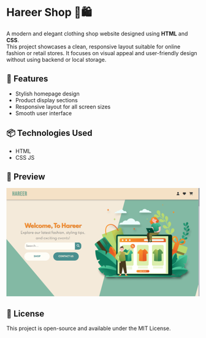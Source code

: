 # Hareer Shop 👗🛍️

A modern and elegant clothing shop website designed using **HTML** and **CSS**.  
This project showcases a clean, responsive layout suitable for online fashion or retail stores. It focuses on visual appeal and user-friendly design without using backend or local storage.

## 🔧 Features

- Stylish homepage design
- Product display sections
- Responsive layout for all screen sizes
- Smooth user interface

## 📦 Technologies Used

- HTML
- CSS
  JS

## 📸 Preview

![App Preview](preview.png)

## 📄 License

This project is open-source and available under the MIT License.
